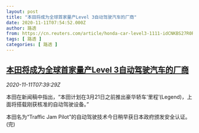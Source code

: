 ```yaml
---
layout: post
title: "本田将成为全球首家量产Level 3自动驾驶汽车的厂商"
date: 2020-11-11T07:54:52.000Z
author: 路透
from: https://cn.reuters.com/article/honda-car-level3-1111-idCNKBS27R0RB
tags: [ 路透 ]
categories: [ 路透 ]
---
```

<!--1605081292000-->
[本田将成为全球首家量产Level 3自动驾驶汽车的厂商](https://cn.reuters.com/article/honda-car-level3-1111-idCNKBS27R0RB)
------

<div>
<div><i>2020-11-11T07:39:29Z</i></div><p>本田在新闻稿中指出，“本田计划在3月21日之前推出豪华轿车‘里程’(Legend)，上面将搭载刚获核准的自动驾驶设备。”</p><p>本田名为“Traffic Jam Pilot”的自动驾驶技术今日稍早获日本政府颁发安全认证。(完)</p>
</div>
